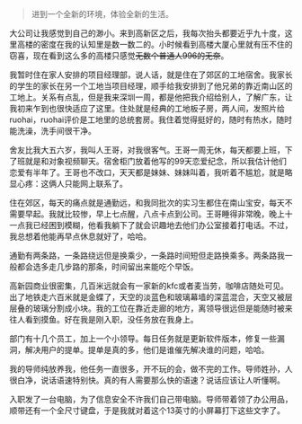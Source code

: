 >  进到一个全新的环境，体验全新的生活。

大公司让我感觉到自己的渺小。来到高新区之后，我每次抬头都要近乎九十度，这里高楼的密度在我的认知里是数一数二的。小时候看到高楼大厦心里就有压不住的窃喜，现在看到这么多的高楼只感觉~~无数个普通人996的无奈~~。

我暂时住在家人安排的项目经理部，说人话，就是住在了郊区的工地宿舍。我家长的学生的家长在另一个工地当项目经理，顺手给我安排到了他兄弟的靠近南山区的工地上。关系有点乱，但是我来深圳一周，都是他把我介绍给别人，了解广东，让我初来乍到也很快适应了这里。住处就是经典的工地板子房，两人间，发照片给ruohai，ruohai评价是工地里的总统套房。我住着觉得挺好的，随时有热水，随时能洗澡，洗手间很干净。

舍友比我大五六岁，我叫人王哥，对我很客气。王哥一周无休，每天都要上班，下了班就是和对象视频聊天。宿舍柜门放着他写的99天恋爱纪念，所以我估计他们恋爱有半年了。王哥也不改口，天天都是妹妹、妹妹叫着，我听着不尴尬，就是略显心疼：这俩人只能网上联系了。

住在郊区，每天的痛点就是通勤远，和我同批次的实习生都住在南山宝安，每天不需要早起。我就比较惨，早上七点醒，八点卡点到公司。王哥睡得非常晚，晚上十一点我已经困到模糊，他看我躺下了就会识趣地去他们办公室接着打电话。不过，我总想着他能再早点休息就好了，哈哈。

通勤有两条路，一条路绕远但是换乘少，一条路时间短但走路换乘多。两条路我一般都会选多走几步路的那条，时间留出来能吃个早饭。

高新园商业很密集，几百米远就会有一家新的kfc或者麦当劳，咖啡店随处可见。
出了地铁走六百米就是金蝶了，天空的淡蓝色和玻璃幕墙的深蓝混合，天空又被层层叠的玻璃分割成小块。我的工位在靠近走廊的地方，离领导很远但是能随时被来往人看到摸鱼。好在我是刚入职，没任务放在我身上。

部门有十几个员工，加上一个小领导。每日任务就是更新软件版本，修复一些漏洞，解决用户的提单。提单是真的多，他们是谁催先解决谁的问题，哈哈。

我的导师纯放养我，他任务一直很多，开不玩的会，做不完的工作。导师姓孙，人很白净，说话语速特别快。真的有人需要那么快的语速？说话应该让人听懂啊。

入职发了一台电脑，为了信息安全不许我们自己带电脑。导师带着领了办公用品，顺带还有一个全尺寸键盘，于是我就对着这个13英寸的小屏幕打下这些文字了。